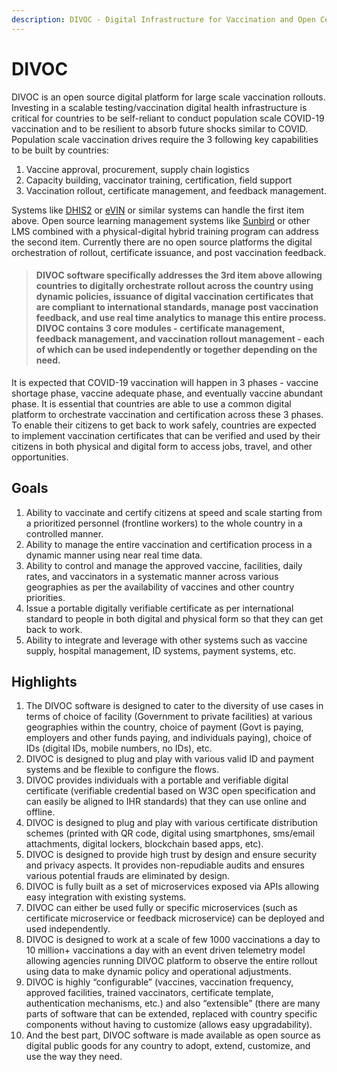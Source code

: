 ```yaml
---
description: DIVOC - Digital Infrastructure for Vaccination and Open Certification.
---
```


# DIVOC

DIVOC is an open source digital platform for large scale vaccination rollouts. Investing in a scalable testing/vaccination digital health infrastructure is critical for countries to be self-reliant to conduct population scale COVID-19 vaccination and to be resilient to absorb future shocks similar to COVID. Population scale vaccination drives require the 3 following key capabilities to be built by countries:

1. Vaccine approval, procurement, supply chain logistics
2. Capacity building, vaccinator training, certification, field support
3. Vaccination rollout, certificate management, and feedback management.

Systems like [DHIS2](https://www.dhis2.org/) or [eVIN](https://www.in.undp.org/content/india/en/home/projects/gavi1.html) or similar systems can handle the first item above. Open source learning management systems like [Sunbird](https://sunbird.org/) or other LMS combined with a physical-digital hybrid training program can address the second item. Currently there are no open source platforms the digital orchestration of rollout, certificate issuance, and post vaccination feedback.

> #### **DIVOC software specifically addresses the 3rd item above allowing countries to digitally orchestrate rollout across the country using dynamic policies, issuance of digital vaccination certificates that are compliant to international standards, manage post vaccination feedback, and use real time analytics to manage this entire process. DIVOC contains 3 core modules - certificate management, feedback management, and vaccination rollout management - each of which can be used independently or together depending on the need.**

It is expected that COVID-19 vaccination will happen in 3 phases - vaccine shortage phase, vaccine adequate phase, and eventually vaccine abundant phase. It is essential that countries are able to use a common digital platform to orchestrate vaccination and certification across these 3 phases. To enable their citizens to get back to work safely, countries are expected to implement vaccination certificates that can be verified and used by their citizens in both physical and digital form to access jobs, travel, and other opportunities.

## Goals <a id="goals"></a>

1. Ability to vaccinate and certify citizens at speed and scale starting from a prioritized personnel \(frontline workers\) to the whole country in a controlled manner.
2. Ability to manage the entire vaccination and certification process in a dynamic manner using near real time data.
3. Ability to control and manage the approved vaccine, facilities, daily rates, and vaccinators in a systematic manner across various geographies as per the availability of vaccines and other country priorities.
4. Issue a portable digitally verifiable certificate as per international standard to people in both digital and physical form so that they can get back to work.
5. Ability to integrate and leverage with other systems such as vaccine supply, hospital management, ID systems, payment systems, etc.

## Highlights <a id="highlights"></a>

1. The DIVOC software is designed to cater to the diversity of use cases in terms of choice of facility \(Government to private facilities\) at various geographies within the country, choice of payment \(Govt is paying, employers and other funds paying, and individuals paying\), choice of IDs \(digital IDs, mobile numbers, no IDs\), etc.
2. DIVOC is designed to plug and play with various valid ID and payment systems and be flexible to configure the flows.
3. DIVOC provides individuals with a portable and verifiable digital certificate \(verifiable credential based on W3C open specification and can easily be aligned to IHR standards\) that they can use online and offline.
4. DIVOC is designed to plug and play with various certificate distribution schemes \(printed with QR code, digital using smartphones, sms/email attachments, digital lockers, blockchain based apps, etc\).
5. DIVOC is designed to provide high trust by design and ensure security and privacy aspects. It provides non-repudiable audits and ensures various potential frauds are eliminated by design.
6. DIVOC is fully built as a set of microservices exposed via APIs allowing easy integration with existing systems.
7. DIVOC can either be used fully or specific microservices \(such as certificate microservice or feedback microservice\) can be deployed and used independently.
8. DIVOC is designed to work at a scale of few 1000 vaccinations a day to 10 million+ vaccinations a day with an event driven telemetry model allowing agencies running DIVOC platform to observe the entire rollout using data to make dynamic policy and operational adjustments.
9. DIVOC is highly “configurable” \(vaccines, vaccination frequency, approved facilities, trained vaccinators, certificate template, authentication mechanisms, etc.\) and also “extensible” \(there are many parts of software that can be extended, replaced with country specific components without having to customize \(allows easy upgradability\).
10. And the best part, DIVOC software is made available as open source as digital public goods for any country to adopt, extend, customize, and use the way they need.

